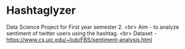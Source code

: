 # Hashtaglyzer
Data Science Project for First year semester 2. <br\>
Aim - to analyze sentiment of twitter users using the hashtag. <br\>
Dataset - https://www.cs.uic.edu/~liub/FBS/sentiment-analysis.html

